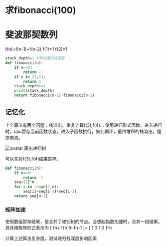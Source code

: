 # 求fibonacci(100)
# 斐波那契数列
f(n)=f(n-1)+f(n-2)
f(1)=1
f(2)=1
```python
stack_depth=1 #测试递归栈深度
def fibonacci(n):
    if n<=0：
        return -1
    if n in [1,2]:
        return 1
    stack_depth+=1
    print(stack_depth)
    return fibonacci(n-1)+fibonacci(n-2)
```

## 记忆化
上个算法有两个问题：栈溢出，重复计算f(3),f(4)...
使用递归形式函数，进入递归时，cpu暂存当前函数状态，进入子函数执行，如此循环，最终堆积的栈溢出，程序崩溃。

![avatar]()
画出递归树

可以先将f(3),f(4)结果暂存。
```python
def fibonacci(n):
    if n<=0:
        return -1
    seq=[1]*n
    for i in range(2,n):
        seq[i]=seq[i-1]+seq[i-2]
    return seq[n-1]
```

### 矩阵加速
使用数组暂存结果，是合并了递归树的节点。会想起指数加速时，合并一段结果。具体用矩阵形式表示为
[
    fn+1 fn
    fn  fn-1
]=
[
    1 0
    1 0
]^n

计算上述算法复杂度，测试递归栈深度影响因素



